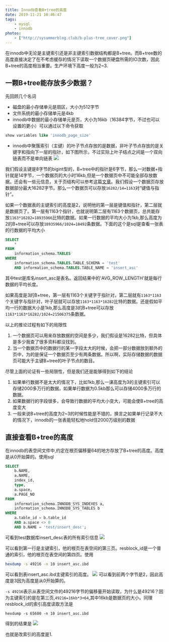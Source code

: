```yaml
---
title: Innodb查看B+tree的高度
date: 2019-11-21 10:46:47
tags:
    - mysql
    - innodb
photos:
    - ["http://sysummerblog.club/b-plus-tree_cover.png"]
---
```

在innodb中无论是主键索引还是非主键索引数据结构都是B+tree。而B+tree数的高度直接决定了在不考虑缓存的情况下读取一个数据页硬盘所需的IO次数，因此B+tree的高度相当重要。生产环境下高度一般为2~3.
<!--more-->
## 一颗B+tree能存放多少数据？
先回顾几个名词

* 磁盘的最小存储单元是扇区，大小为512字节
* 文件系统的最小存储单元是4kb
* innodb中数据的最小存储单元是页，大小为16kb（16384字节，不过也可以设置的更小）可以通过以下命令获取
```sql
show variables like 'innodb_page_size'
```
* innodb中聚簇索引（主键）的叶子节点存放的是数据，非叶子节点存放的是关键字和指向下一层的指针，如下图所示，不过实际上叶子结点之间是一个双向链表而不是单向链表
![](http://sysummerblog.club/%E6%88%AA%E5%B1%8F2019-11-21%E4%B8%8B%E5%8D%882.41.29.jpg)

我们假设主键是8字节的bigint型的，B+tree中的指针是6字节，那么一对数据+指针就是14字节，一个数据页的大小时16kb,但是一个数据页中不可能全部存放数据，还会有一些元信息，关于页结构可以参考这篇[文章](https://www.cnblogs.com/bdsir/p/8745553.html)。我们假设一个数据页存放数据部分最大16282字节。那么一个数据页可以存放`16282/14=1163`对“键值与指针”。

如果一个数据表的主键索引的高度是2，说明他的第一层是键值和指针，第二层就是数据页了。第一层有1163个指针，也就说明第二层有1163个数据页，总共能存放`1163*16282=18935966`比特的数据。如果一行数据的平均大小为1kb,那么高度为2的B+tree可以存放`18935966/1024=18492`条数据。下面的这个是sql是查看一张表的行数据的平均大小
```sql
SELECT
	* 
FROM
	information_schema.TABLES 
WHERE
	information_schema.TABLES.TABLE_SCHEMA = 'test' 
	AND information_schema.TABLES.TABLE_NAME = 'insert_asc'
```
其中test是库名insert_asc是表名。返回结果中的'AVG_ROW_LENGTH'就是每行数据的平均长度。

如果高度是3的B+tree，第一层有1163个关键字于指针对，第二层就有`1163*1163`个关键字与指针对，叶子层就可以存放`1163*1163*16282`比特的数据。还是假如平均一行的数据大小是1kb,那么高度是3的B+tree可以存放`1163*1163*16282/1024=21506375`条数据。

以上的推论过程有如下的局限性

1. 一个数据页可以用来存放数据的空间是多少，我们假设是16282比特，但具体是多少我查了很多资料都没找到。
2. 当一个数据页中的数据行的某一字段太大的时候，会把一部分数据放到额外的页中，为的是保证一个数据页至少有两条数据。所以啊，实际存储数据的数据页可能大于主键B+tree的叶子节点的数目。

尽管上面的论证有一些局限性，但是我们还是能够得到如下的结论

1. 如果单行数据不是太大的情况下，比如1kb,那么一课高度为3的主键索引可以存储2000多万行的数据，如果单行数据为0.5kb那么可以存储4000多万行的数据。
2. 如果数据行的字段很多，会导致行数据的平均大小变大，可能会使B+tree的高度变大
3. 一般来说B+tree的高度为2~3的时候性能是不错的，换言之如果单行记录不大的情况下，innodb的一张表能轻松地hold住2000万级别的数据

## 直接查看B+tree的高度
在innodb的表空间文件中,约定在根页偏移量64的地方存放了B+tree的高度。高度是从0开始算的。使用sql
```sql
SELECT
	b.NAME,
	a.NAME,
	index_id,
	type,
	a.space,
	a.PAGE_NO 
FROM
	information_schema.INNODB_SYS_INDEXES a,
	information_schema.INNODB_SYS_TABLES b 
WHERE
	a.table_id = b.table_id 
	AND a.space <> 0 
	AND b.NAME = 'test/insert_desc';
```
可看到test数据库insert_desc表的所有索引信息
![](http://sysummerblog.club/%E6%88%AA%E5%B1%8F2019-11-21%E4%B8%8B%E5%8D%884.44.31.jpg)

可以看到第一行是主键索引，他的根页在表空间的第三页。resblock_id是一个普通的索引，他的根页在表空间的第四页。使用
```sh
hexdump -s 49216 -n 10 insert_asc.ibd
```
可以看到表insert_asc.ibd主键索引的高度。
![](http://sysummerblog.club/%E6%88%AA%E5%B1%8F2019-11-21%E4%B8%8B%E5%8D%885.00.59.jpg)
可以看到前两个字节是2，因此高度是3因为高度是从0开始算的。

`-s 49216`表示从表空间文件的49216字节的偏移量开始读取，为什么是49216？因为主键索引的是在第三页,`49216=16kb*3+64`,其中16kb是数据页的大小。同理resblock_id的索引高度读取方法是
```
hexdump -s 65600 -n 10 insert_asc.ibd
```
得到的结果是
![](http://sysummerblog.club/%E6%88%AA%E5%B1%8F2019-11-21%E4%B8%8B%E5%8D%885.04.23.jpg)

也就是改索引的高度是1.
